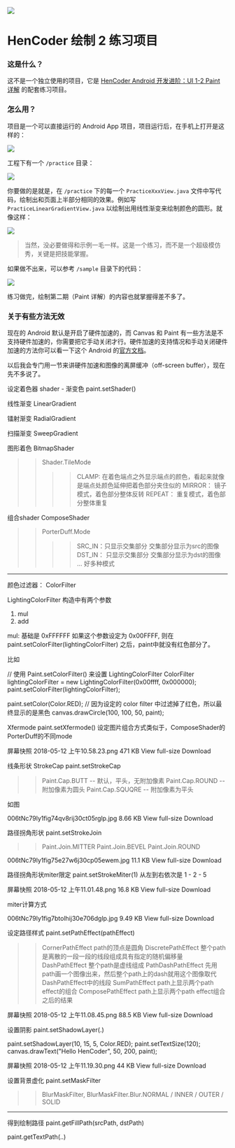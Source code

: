 ![](images/icon.png)

HenCoder 绘制 2 练习项目
===

### 这是什么？

这不是一个独立使用的项目，它是 [HenCoder Android 开发进阶：UI 1-2 Paint 详解](http://hencoder.com/ui-1-2) 的配套练习项目。

### 怎么用？

项目是一个可以直接运行的 Android App 项目，项目运行后，在手机上打开是这样的：

![](images/preview.png)

工程下有一个 `/practice` 目录：

![](images/project_practice.png)

你要做的是就是，在 `/practice` 下的每一个 `PracticeXxxView.java` 文件中写代码，绘制出和页面上半部分相同的效果。例如写 `PracticeLinearGradientView.java` 以绘制出用线性渐变来绘制颜色的圆形。就像这样：

![](images/preview_after.png)

> 当然，没必要做得和示例一毛一样。这是一个练习，而不是一个超级模仿秀，关键是把技能掌握。

如果做不出来，可以参考 `/sample` 目录下的代码：

![](images/project_sample.png)

练习做完，绘制第二期（Paint 详解）的内容也就掌握得差不多了。

### 关于有些方法无效

现在的 Android 默认是开启了硬件加速的，而 Canvas 和 Paint 有一些方法是不支持硬件加速的，你需要把它手动关闭才行。硬件加速的支持情况和手动关闭硬件加速的方法你可以看一下这个 Android 的[官方文档](https://developer.android.com/guide/topics/graphics/hardware-accel.html)。

以后我会专门用一节来讲硬件加速和图像的离屏缓冲（off-screen buffer），现在先不多说了。













设定着色器 shader - 渐变色
paint.setShader()

线性渐变
LinearGradient

镭射渐变
RadialGradient

扫描渐变
SweepGradient

图形着色
BitmapShader

>> Shader.TileMode
>>>> CLAMP:  在着色端点之外显示端点的颜色，看起来就像是端点处颜色延伸把着色部分夹住似的
>>>> MIRROR： 镜子模式，着色部分整体反转
>>>> REPEAT： 重复模式，着色部分整体重复

组合shader
ComposeShader
>> PorterDuff.Mode
>>>> SRC_IN：只显示交集部分 交集部分显示为src的图像
>>>> DST_IN： 只显示交集部分 交集部分显示为dst的图像
... 好多种模式


-----

颜色过滤器：
ColorFilter

LightingColorFilter
构造中有两个参数
1. mul
2. add

mul: 基础是 0xFFFFFF
如果这个参数设定为 0x00FFFF, 则在
paint.setColorFilter(lightingColorFilter) 
之后，paint中就没有红色部分了。

比如


// 使用 Paint.setColorFilter() 来设置 LightingColorFilter
ColorFilter lightingColorFilter = new LightingColorFilter(0x00ffff, 0x000000);
paint.setColorFilter(lightingColorFilter);

paint.setColor(Color.RED); // 因为设定的 color filter 中过滤掉了红色，所以最终显示的是黑色
canvas.drawCircle(100, 100, 50, paint);


Xfermode
paint.setXfermode()
设定图片组合方式类似于，ComposeShader的PorterDuff的不同mode

屏幕快照 2018-05-12 上午10.58.23.png 471 KB View full-size Download


线条形状 StrokeCap
paint.setStrokeCap
>> Paint.Cap.BUTT -- 默认，平头，无附加像素
>> Paint.Cap.ROUND -- 附加像素为圆头
>> Paint.Cap.SQUQRE -- 附加像素为平头

如图


006tNc79ly1fig74qv8rij30ct05rglp.jpg 8.66 KB View full-size Download



路径拐角形状
paint.setStrokeJoin
>> Paint.Join.MITTER
>> Paint.Join.BEVEL
>> Paint.Join.ROUND


006tNc79ly1fig75e27w6j30cp05ewem.jpg 11.1 KB View full-size Download



路径拐角形状miter限定
paint.setStrokeMiter(1)
从左到右依次是 1 - 2 - 5

屏幕快照 2018-05-12 上午11.01.48.png 16.8 KB View full-size Download



miter计算方式

006tNc79ly1fig7btolhij30e706dglp.jpg 9.49 KB View full-size Download



设定路径样式
paint.setPathEffect(pathEffect)

>> CornerPathEffect path的顶点是圆角
>> DiscretePathEffect 整个path是离散的一段一段的线段组成具有指定的随机偏移量
>> DashPathEffect  整个path是虚线组成
>> PathDashPathEffect 先用path画一个图像出来，然后整个path上的dash就用这个图像取代DashPathEffect中的线段
>> SumPathEffect path上显示两个path effect的组合
>> ComposePathEffect path上显示两个path effect组合之后的结果



屏幕快照 2018-05-12 上午11.08.45.png 88.5 KB View full-size Download


设置阴影
paint.setShadowLayer(.)


paint.setShadowLayer(10, 15, 5, Color.RED);
paint.setTextSize(120);
canvas.drawText("Hello HenCoder", 50, 200, paint);


屏幕快照 2018-05-12 上午11.19.30.png 44 KB View full-size Download


设置背景虚化
paint.setMaskFilter
>> BlurMaskFilter, BlurMaskFilter.Blur.NORMAL / INNER / OUTER / SOLID


-----


得到绘制路径
paint.getFillPath(srcPath, dstPath)

paint.getTextPath(..)
